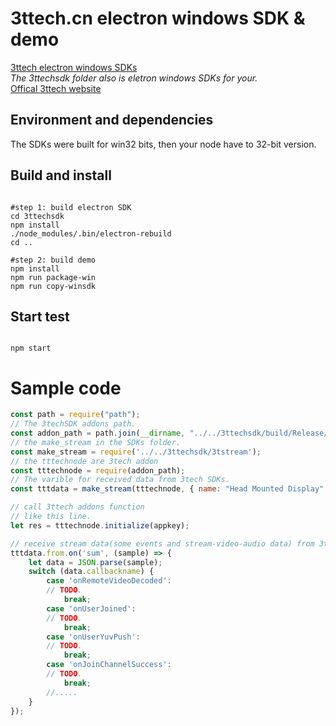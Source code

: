 # 3ttech.cn electron windows SDK & demo
[3ttech electron windows SDKs](https://github.com/santiyun/electron-win-sdk) <br>
_The 3ttechsdk folder also is eletron windows SDKs for your._<br>
[Offical 3ttech website](http://3ttech.cn/) <br>

## Environment and dependencies
The SDKs were built for win32 bits, then your node have to 32-bit version.

## Build and install
<pre><code>
#step 1: build electron SDK
cd 3ttechsdk
npm install
./node_modules/.bin/electron-rebuild
cd ..

#step 2: build demo
npm install
npm run package-win
npm run copy-winsdk
</code></pre>
## Start test
<pre><code>
npm start
</code></pre>

# Sample code
~~~~ javascript
const path = require("path");
// The 3techSDK addons path.
const addon_path = path.join(__dirname, "../../3ttechsdk/build/Release/3TtechSDK");
// the make_stream in the SDKs folder.
const make_stream = require('../../3ttechsdk/3tstream');
// the tttechnode are 3tech addon
const tttechnode = require(addon_path);
// The varible for received data from 3tech SDKs.
const tttdata = make_stream(tttechnode, { name: "Head Mounted Display" });

// call 3ttech addons function
// like this line.
let res = tttechnode.initialize(appkey);

// receive stream data(some events and stream-video-audio data) from 3ttech.
tttdata.from.on('sum', (sample) => {
    let data = JSON.parse(sample);
    switch (data.callbackname) {
        case 'onRemoteVideoDecoded':
        // TODO.
            break;
        case 'onUserJoined':
        // TODO.
            break;
        case 'onUserYuvPush':
        // TODO.
            break;
        case 'onJoinChannelSuccess':
        // TODO.
            break;
        //.....
    }
});
~~~~
